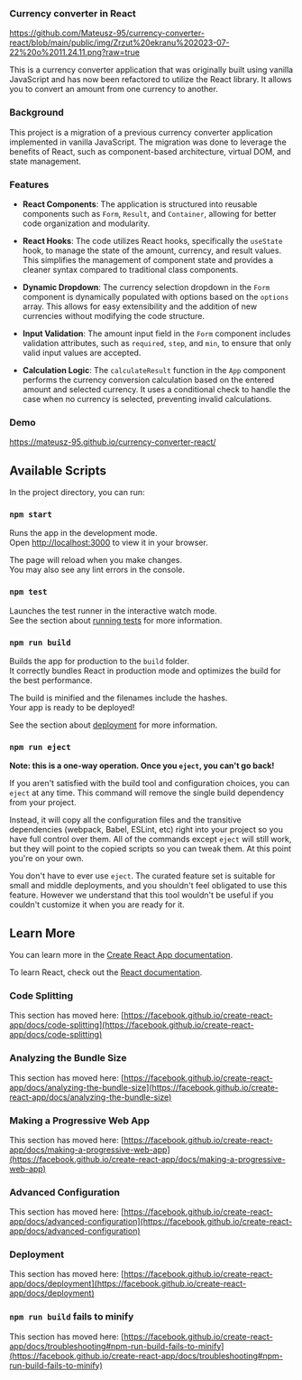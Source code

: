 ### Currency converter in React

https://github.com/Mateusz-95/currency-converter-react/blob/main/public/img/Zrzut%20ekranu%202023-07-22%20o%2011.24.11.png?raw=true

This is a currency converter application that was originally built using vanilla JavaScript and has now been refactored to utilize the React library. It allows you to convert an amount from one currency to another.

### Background

This project is a migration of a previous currency converter application implemented in vanilla JavaScript. The migration was done to leverage the benefits of React, such as component-based architecture, virtual DOM, and state management.

### Features

- **React Components**: The application is structured into reusable components such as `Form`, `Result`, and `Container`, allowing for better code organization and modularity.

- **React Hooks**: The code utilizes React hooks, specifically the `useState` hook, to manage the state of the amount, currency, and result values. This simplifies the management of component state and provides a cleaner syntax compared to traditional class components.

- **Dynamic Dropdown**: The currency selection dropdown in the `Form` component is dynamically populated with options based on the `options` array. This allows for easy extensibility and the addition of new currencies without modifying the code structure.

- **Input Validation**: The amount input field in the `Form` component includes validation attributes, such as `required`, `step`, and `min`, to ensure that only valid input values are accepted.

- **Calculation Logic**: The `calculateResult` function in the `App` component performs the currency conversion calculation based on the entered amount and selected currency. It uses a conditional check to handle the case when no currency is selected, preventing invalid calculations.

### Demo 
https://mateusz-95.github.io/currency-converter-react/

## Available Scripts

In the project directory, you can run:

### `npm start`

Runs the app in the development mode.\
Open [http://localhost:3000](http://localhost:3000) to view it in your browser.

The page will reload when you make changes.\
You may also see any lint errors in the console.

### `npm test`

Launches the test runner in the interactive watch mode.\
See the section about [running tests](https://facebook.github.io/create-react-app/docs/running-tests) for more information.

### `npm run build`

Builds the app for production to the `build` folder.\
It correctly bundles React in production mode and optimizes the build for the best performance.

The build is minified and the filenames include the hashes.\
Your app is ready to be deployed!

See the section about [deployment](https://facebook.github.io/create-react-app/docs/deployment) for more information.

### `npm run eject`

**Note: this is a one-way operation. Once you `eject`, you can't go back!**

If you aren't satisfied with the build tool and configuration choices, you can `eject` at any time. This command will remove the single build dependency from your project.

Instead, it will copy all the configuration files and the transitive dependencies (webpack, Babel, ESLint, etc) right into your project so you have full control over them. All of the commands except `eject` will still work, but they will point to the copied scripts so you can tweak them. At this point you're on your own.

You don't have to ever use `eject`. The curated feature set is suitable for small and middle deployments, and you shouldn't feel obligated to use this feature. However we understand that this tool wouldn't be useful if you couldn't customize it when you are ready for it.

## Learn More

You can learn more in the [Create React App documentation](https://facebook.github.io/create-react-app/docs/getting-started).

To learn React, check out the [React documentation](https://reactjs.org/).

### Code Splitting

This section has moved here: [https://facebook.github.io/create-react-app/docs/code-splitting](https://facebook.github.io/create-react-app/docs/code-splitting)

### Analyzing the Bundle Size

This section has moved here: [https://facebook.github.io/create-react-app/docs/analyzing-the-bundle-size](https://facebook.github.io/create-react-app/docs/analyzing-the-bundle-size)

### Making a Progressive Web App

This section has moved here: [https://facebook.github.io/create-react-app/docs/making-a-progressive-web-app](https://facebook.github.io/create-react-app/docs/making-a-progressive-web-app)

### Advanced Configuration

This section has moved here: [https://facebook.github.io/create-react-app/docs/advanced-configuration](https://facebook.github.io/create-react-app/docs/advanced-configuration)

### Deployment

This section has moved here: [https://facebook.github.io/create-react-app/docs/deployment](https://facebook.github.io/create-react-app/docs/deployment)

### `npm run build` fails to minify

This section has moved here: [https://facebook.github.io/create-react-app/docs/troubleshooting#npm-run-build-fails-to-minify](https://facebook.github.io/create-react-app/docs/troubleshooting#npm-run-build-fails-to-minify)
